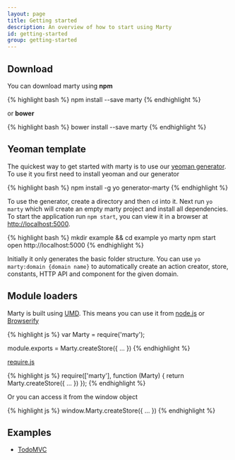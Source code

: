 ```yaml
---
layout: page
title: Getting started
description: An overview of how to start using Marty
id: getting-started
group: getting-started
---
```


<h2 id="download" class="page-header">Download</h2>

You can download marty using **npm**

{% highlight bash %}
npm install --save marty
{% endhighlight %}

or **bower**

{% highlight bash %}
bower install --save marty
{% endhighlight %}


<h2 id="yeoman" class="="page-header>Yeoman template</h2>

The quickest way to get started with marty is to use our [yeoman generator](http://yeoman.io/). To use it you first need to install yeoman and our generator

{% highlight bash %}
npm install -g yo generator-marty
{% endhighlight %}

To use the generator, create a directory and then <code>cd</code> into it. Next run <code>yo marty</code> which will create an empty marty project and install all dependencies. To start the application run <code>npm start</code>, you can view it in a browser at [http://localhost:5000](http://localhost:5000).

{% highlight bash %}
mkdir example && cd example
yo marty
npm start
open http://localhost:5000
{% endhighlight %}

Initially it only generates the basic folder structure. You can use <code>yo marty:domain {domain name}</code> to automatically create an action creator, store, constants, HTTP API and component for the given domain.

<h2 id="module-loaders" class="page-header">Module loaders</h2>

Marty is built using [UMD](https://github.com/umdjs/umd). This means you can use it from [node.js](nodejs.org) or [Browserify](browserify.org)

{% highlight js %}
var Marty = require('marty');

module.exports = Marty.createStore({
  ...
})
{% endhighlight %}

[require.js](requirejs.org)

{% highlight js %}
require(['marty'], function (Marty) {
  return Marty.createStore({
    ...
  })
});
{% endhighlight %}

Or you can access it from the window object

{% highlight js %}
window.Marty.createStore({
  ...
})
{% endhighlight %}

<h2 id="examples">Examples</h2>

* [TodoMVC](https://github.com/jhollingworth/marty/tree/master/examples/flux-todomvc)